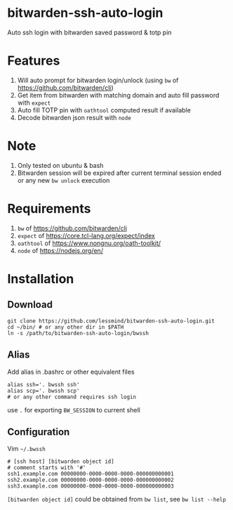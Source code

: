 # bitwarden-ssh-auto-login
Auto ssh login with bitwarden saved password &amp; totp pin

# Features
1. Will auto prompt for bitwarden login/unlock (using `bw` of https://github.com/bitwarden/cli)
2. Get item from bitwarden with matching domain and auto fill password with `expect`
3. Auto fill TOTP pin with `oathtool` computed result if available
4. Decode bitwarden json result with `node`

# Note
1. Only tested on ubuntu & bash
2. Bitwarden session will be expired after current terminal session ended or any new `bw unlock` execution

# Requirements
1. `bw` of https://github.com/bitwarden/cli
2. `expect` of https://core.tcl-lang.org/expect/index
3. `oathtool` of https://www.nongnu.org/oath-toolkit/
4. `node` of https://nodejs.org/en/

# Installation
## Download
```shell
git clone https://github.com/lessmind/bitwarden-ssh-auto-login.git
cd ~/bin/ # or any other dir in $PATH
ln -s /path/to/bitwarden-ssh-auto-login/bwssh
```

## Alias
Add alias in .bashrc or other equivalent files
```shell
alias ssh='. bwssh ssh'
alias scp='. bwssh scp'
# or any other command requires ssh login
```
use `.` for exporting `BW_SESSION` to current shell

## Configuration
Vim `~/.bwssh`
```shell
# [ssh host] [bitwarden object id]
# comment starts with '#'
ssh1.example.com 00000000-0000-0000-0000-000000000001
ssh2.example.com 00000000-0000-0000-0000-000000000002
ssh3.example.com 00000000-0000-0000-0000-000000000003
```
`[bitwarden object id]` could be obtained from `bw list`, see `bw list --help`
